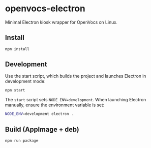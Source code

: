 # openvocs-electron

Minimal Electron kiosk wrapper for OpenVocs on Linux.

## Install

```bash
npm install
```

## Development

Use the start script, which builds the project and launches Electron in development
mode:

```bash
npm start
```

The `start` script sets `NODE_ENV=development`. When launching Electron
manually, ensure the environment variable is set:

```bash
NODE_ENV=development electron .
```

## Build (AppImage + deb)

```bash
npm run package
```
